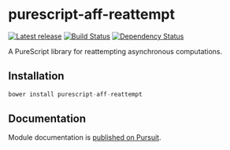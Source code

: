 # purescript-aff-reattempt

[![Latest release](http://img.shields.io/bower/v/purescript-aff-reattempt.svg)](https://github.com/slamdata/purescript-aff-reattempt/releases)
[![Build Status](https://travis-ci.org/slamdata/purescript-aff-reattempt.svg?branch=master)](https://travis-ci.org/slamdata/purescript-aff-reattempt)
[![Dependency Status](https://www.versioneye.com/user/projects/56e6d48d96f80c002c8ceb4f/badge.svg?style=flat)](https://www.versioneye.com/user/projects/56e6d48d96f80c002c8ceb4f)

A PureScript library for reattempting asynchronous computations.

## Installation

``` purescript
bower install purescript-aff-reattempt
```

## Documentation

Module documentation is [published on Pursuit](http://pursuit.purescript.org/packages/purescript-aff-reattempt).
